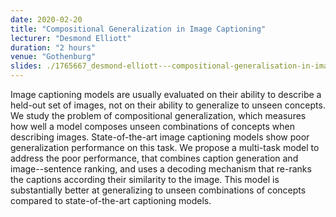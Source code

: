 ```yaml
---
date: 2020-02-20
title: "Compositional Generalization in Image Captioning"
lecturer: "Desmond Elliott"
duration: "2 hours"
venue: "Gothenburg"
slides: ./1765667_desmond-elliott---compositional-generalisation-in-image-captioning.pdf
---
```


Image captioning models are usually evaluated on their ability to describe a held-out set of images, not on their ability to generalize to unseen concepts. We study the problem of compositional generalization, which measures how well a model composes unseen combinations of concepts when describing images. State-of-the-art image captioning models show poor generalization performance on this task. We propose a multi-task model to address the poor performance, that combines caption generation and image--sentence ranking, and uses a decoding mechanism that re-ranks the captions according their similarity to the image. This model is substantially better at generalizing to unseen combinations of concepts compared to state-of-the-art captioning models.


